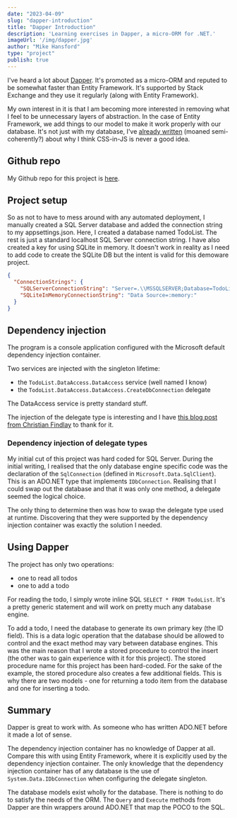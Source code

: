 ```yaml
---
date: "2023-04-09"
slug: "dapper-introduction"
title: "Dapper Introduction"
description: 'Learning exercises in Dapper, a micro-ORM for .NET.'
imageUrl: '/img/dapper.jpg'
author: "Mike Hansford"
type: "project"
publish: true
---
```

I've heard a lot about [Dapper](). It's promoted as a micro-ORM and reputed to be somewhat faster than Entity Framework. It's supported by Stack Exchange and they use it regularly (along with Entity Framework). 

My own interest in it is that I am becoming more interested in removing what I feel to be unnecessary layers of abstraction. In the case of Entity Framework, we add things to our model to make it work properly with our database. It's not just with my database, I've [already written](/blog/mui-review) (moaned semi-coherently?) about why I think CSS-in-JS is never a good idea.

## Github repo
My Github repo for this project is [here](https://github.com/mikehans/TodoList-sql2).

## Project setup
So as not to have to mess around with any automated deployment, I manually created a SQL Server database and added the connection string to my appsettings.json. Here, I created a database named TodoList. The rest is just a standard localhost SQL Server connection string. I have also created a key for using SQLite in memory. It doesn't work in reality as I need to add code to create the SQLite DB but the intent is valid for this demoware project.

```json
{
  "ConnectionStrings": {
    "SQLServerConnectionString": "Server=.\\MSSQLSERVER;Database=TodoList;Trusted_Connection=True;",
    "SQLiteInMemoryConnectionString": "Data Source=:memory:"
  }
}
```

## Dependency injection
The program is a console application configured with the Microsoft default dependency injection container.

Two services are injected with the singleton lifetime:
* the ```TodoList.DataAccess.DataAccess``` service (well named I know)
* the ```TodoList.DataAccess.DataAccess.CreateDbConnection``` delegate

The DataAccess service is pretty standard stuff.

The injection of the delegate type is interesting and I have [this blog post from Christian Findlay](https://www.christianfindlay.com/blog/c-delegates-with-ioc-containers-and-dependency-injection) to thank for it.

### Dependency injection of delegate types
My initial cut of this project was hard coded for SQL Server. During the initial writing, I realised that the only database engine specific code was the declaration of the ```SqlConnection``` (defined in ```Microsoft.Data.SqlClient```). This is an ADO.NET type that implements ```IDbConnection```. Realising that I could swap out the database and that it was only one method, a delegate seemed the logical choice. 

The only thing to determine then was how to swap the delegate type used at runtime. Discovering that they were supported by the dependency injection container was exactly the solution I needed.

## Using Dapper
The project has only two operations:
* one to read all todos
* one to add a todo

For reading the todo, I simply wrote inline SQL ```SELECT * FROM TodoList```. It's a pretty generic statement and will work on pretty much any database engine.

To add a todo, I need the database to generate its own primary key (the ID field). This is a data logic operation that the database should be allowed to control and the exact method may vary between database engines. This was the main reason that I wrote a stored procedure to control the insert (the other was to gain experience with it for this project). The stored procedure name for this project has been hard-coded. For the sake of the example, the stored procedure also creates a few additional fields. This is why there are two models - one for returning a todo item from the database and one for inserting a todo.

## Summary
Dapper is great to work with. As someone who has written ADO.NET before it made a lot of sense.

The dependency injection container has no knowledge of Dapper at all. Compare this with using Entity Framework, where it is explicitly used by the dependency injection container. The only knowledge that the dependency injection container has of any database is the use of ```System.Data.IDbConnection``` when configuring the delegate singleton. 

The database models exist wholly for the database. There is nothing to do to satisfy the needs of the ORM. The ```Query``` and ```Execute``` methods from Dapper are thin wrappers around ADO.NET that map the POCO to the SQL.
